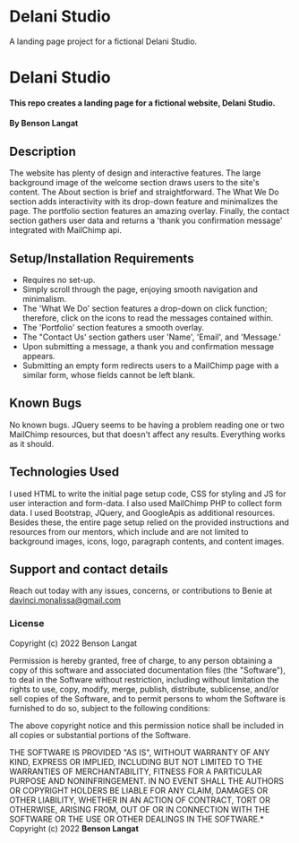 # Delani Studio
A landing page project for a fictional Delani Studio. 
# Delani Studio
#### This repo creates a landing page for a fictional website, Delani Studio.
#### By **Benson Langat**
## Description
The website has plenty of design and interactive features. The large background image of the welcome section draws users to the site's content. The About section is brief and straightforward. The What We Do section adds interactivity with its drop-down feature and minimalizes the page. The portfolio section features an amazing overlay. Finally, the contact section gathers user data and returns a 'thank you confirmation message' integrated with MailChimp api. 
## Setup/Installation Requirements
* Requires no set-up. 
* Simply scroll through the page, enjoying smooth navigation and minimalism. 
* The 'What We Do' section features a drop-down on click function; therefore, click on the icons to read the messages contained within. 
* The 'Portfolio' section features a smooth overlay. 
* The "Contact Us' section gathers user 'Name', 'Email', and 'Message.'
* Upon submitting a message, a thank you and confirmation message appears. 
* Submitting an empty form redirects users to a MailChimp page with a similar form, whose fields cannot be left blank. 
## Known Bugs
No known bugs. 
JQuery seems to be having a problem reading one or two MailChimp resources, but that doesn't affect any results. Everything works as it should. 
## Technologies Used
I used HTML to write the initial page setup code, CSS for styling and JS for user interaction and form-data. I also used MailChimp PHP to collect form data. I used Bootstrap, JQuery, and GoogleApis as additional resources. Besides these, the entire page setup relied on the provided instructions and resources from our mentors, which include and are not limited to background images, icons, logo, paragraph contents, and content images. 
## Support and contact details
Reach out today with any issues, concerns, or contributions to Benie at davinci.monalissa@gmail.com
### License
Copyright (c) 2022 Benson Langat

Permission is hereby granted, free of charge, to any person obtaining a copy
of this software and associated documentation files (the "Software"), to deal
in the Software without restriction, including without limitation the rights
to use, copy, modify, merge, publish, distribute, sublicense, and/or sell
copies of the Software, and to permit persons to whom the Software is
furnished to do so, subject to the following conditions:

The above copyright notice and this permission notice shall be included in all
copies or substantial portions of the Software.

THE SOFTWARE IS PROVIDED "AS IS", WITHOUT WARRANTY OF ANY KIND, EXPRESS OR
IMPLIED, INCLUDING BUT NOT LIMITED TO THE WARRANTIES OF MERCHANTABILITY,
FITNESS FOR A PARTICULAR PURPOSE AND NONINFRINGEMENT. IN NO EVENT SHALL THE
AUTHORS OR COPYRIGHT HOLDERS BE LIABLE FOR ANY CLAIM, DAMAGES OR OTHER
LIABILITY, WHETHER IN AN ACTION OF CONTRACT, TORT OR OTHERWISE, ARISING FROM,
OUT OF OR IN CONNECTION WITH THE SOFTWARE OR THE USE OR OTHER DEALINGS IN THE
SOFTWARE.*
Copyright (c) 2022 **Benson Langat**

